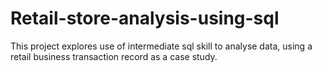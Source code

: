 # Retail-store-analysis-using-sql
This project explores use of intermediate sql skill to analyse data, using a retail business transaction record as a case study. 
